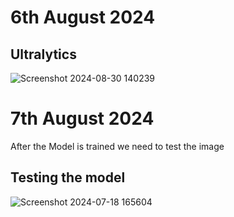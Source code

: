 # 6th August 2024
## Ultralytics
![Screenshot 2024-08-30 140239](https://github.com/user-attachments/assets/d02ec3c3-25d4-4638-b94a-186ec6eb11b5)

# 7th August 2024
After the Model is trained we need to test the image
## Testing the model
![Screenshot 2024-07-18 165604](https://github.com/user-attachments/assets/9ae5f880-2044-4f6e-90d0-2991263f2faf)
